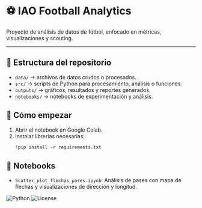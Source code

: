 # ⚽ IAO Football Analytics

Proyecto de análisis de datos de fútbol, enfocado en métricas, visualizaciones y scouting.  

---

## 📂 Estructura del repositorio

- `data/` → archivos de datos crudos o procesados.  
- `src/` → scripts de Python para procesamiento, análisis o funciones.  
- `outputs/` → gráficos, resultados y reportes generados.  
- `notebooks/` → notebooks de experimentación y análisis.

## 🚀 Cómo empezar

1. Abrir el notebook en Google Colab.  
2. Instalar librerías necesarias:
   ```python
   !pip install -r requirements.txt

## 📝 Notebooks

- `Scatter_plot_flechas_pases.ipynb`: Análisis de pases con mapa de flechas y visualizaciones de dirección y longitud.

![Python](https://img.shields.io/badge/python-3.12-blue)
![License](https://img.shields.io/badge/license-MIT-green)
